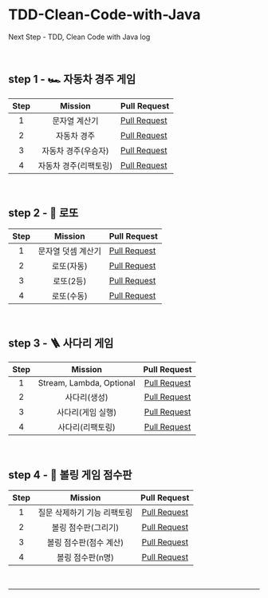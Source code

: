 # TDD-Clean-Code-with-Java
Next Step - TDD, Clean Code with Java log

<br>

## step 1 - 🏎 자동차 경주 게임


| Step | Mission | Pull Request |
|:---:|:---:|:---|
| 1 |  문자열 계산기      | [Pull Request](https://github.com/next-step/java-racingcar/pull/2728) |
| 2 | 자동차 경주         | [Pull Request](https://github.com/next-step/java-racingcar/pull/2752) |
| 3 | 자동차 경주(우승자)   | [Pull Request](https://github.com/next-step/java-racingcar/pull/2858) |
| 4 | 자동차 경주(리팩토링) | [Pull Request](https://github.com/next-step/java-racingcar/pull/2894) |

<br>

## step 2 - :8ball: 로또


| Step | Mission | Pull Request |
|:---:|:---:|:---|
| 1 |  문자열 덧셈 계산기 | [Pull Request](https://github.com/next-step/java-lotto/pull/2091) |
| 2 | 로또(자동)  | [Pull Request](https://github.com/next-step/java-lotto/pull/2102) |
| 3 | 로또(2등)  | [Pull Request](https://github.com/next-step/java-lotto/pull/2116) |
| 4 | 로또(수동) | [Pull Request](https://github.com/next-step/java-lotto/pull/2128) |

<br>

## step 3 - 🪜 사다리 게임


| Step | Mission  | Pull Request |
|:---:|:---:|:---:|
| 1 |  Stream, Lambda, Optional | [Pull Request](https://github.com/next-step/java-ladder/pull/1213) |
| 2 | 사다리(생성) |  [Pull Request](https://github.com/next-step/java-ladder/pull/1228) |
| 3 | 사다리(게임 실행) | [Pull Request](https://github.com/next-step/java-ladder/pull/1248) |
| 4 | 사다리(리팩토링) | [Pull Request](https://github.com/next-step/java-ladder/pull/1254) |

<br>

## step 4 - 🎳 볼링 게임 점수판


| Step | Mission  | Pull Request |
|:---:|:---:|:---:|
| 1 |  질문 삭제하기 기능 리팩토링  | [Pull Request](https://github.com/next-step/java-bowling/pull/631) |
| 2 | 볼링 점수판(그리기)  | [Pull Request](https://github.com/next-step/java-bowling/pull/673) |
| 3 | 볼링 점수판(점수 계산) | [Pull Request](https://github.com/next-step/java-bowling/pull/697) |
| 4 | 볼링 점수판(n명)| [Pull Request](https://github.com/next-step/java-bowling/pull/697) |

<br>







---

